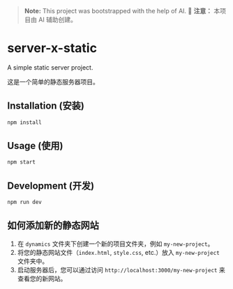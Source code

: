 > **Note:** This project was bootstrapped with the help of AI. 🤖
> **注意：** 本项目由 AI 辅助创建。

# server-x-static

A simple static server project.

这是一个简单的静态服务器项目。

## Installation (安装)

```bash
npm install
```

## Usage (使用)

```bash
npm start
```

## Development (开发)

```bash
npm run dev
```

## 如何添加新的静态网站

1.  在 `dynamics` 文件夹下创建一个新的项目文件夹，例如 `my-new-project`。
2.  将您的静态网站文件（`index.html`, `style.css`, etc.）放入 `my-new-project` 文件夹中。
3.  启动服务器后，您可以通过访问 `http://localhost:3000/my-new-project` 来查看您的新网站。
